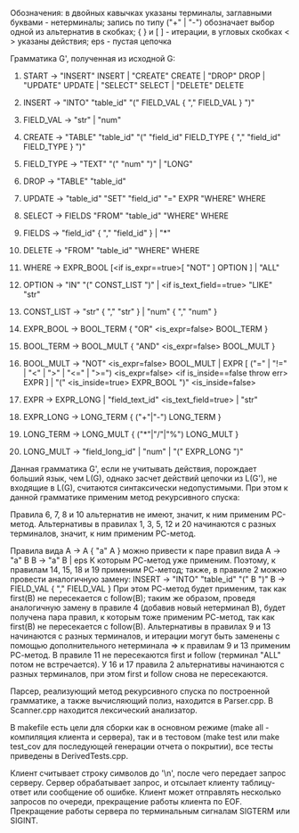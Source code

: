Обозначения: в двойных кавычках указаны терминалы, заглавными буквами - нетерминалы; запись по типу ("+" | "-") 
обозначает выбор одной из альтернатив в скобках; { } и [ ] - итерации, в угловых скобках < > указаны действия; eps - пустая цепочка

Грамматика G', полученная из исходной G:
1. START -> "INSERT" INSERT | "CREATE" CREATE | "DROP" DROP | "UPDATE" UPDATE | "SELECT" SELECT | "DELETE" DELETE

2. INSERT -> "INTO" "table_id" "(" FIELD_VAL { "," FIELD_VAL } ")"
3. FIELD_VAL -> "str" | "num"

4. CREATE -> "TABLE" "table_id" "(" "field_id" FIELD_TYPE { "," "field_id" FIELD_TYPE } ")"
5. FIELD_TYPE -> "TEXT" "(" "num" ")" | "LONG"

6. DROP -> "TABLE" "table_id"

7. UPDATE -> "table_id" "SET" "field_id" "=" EXPR "WHERE" WHERE

8. SELECT -> FIELDS "FROM" "table_id" "WHERE" WHERE
9. FIELDS -> "field_id" { "," "field_id" } | "*"

10. DELETE -> "FROM" "table_id" "WHERE" WHERE

11. WHERE -> EXPR_BOOL [<if is_expr==true>[ "NOT" ] OPTION ] | "ALL"
12. OPTION -> "IN" "(" CONST_LIST ")" | <if is_text_field==true> "LIKE" "str"
13. CONST_LIST -> "str" { ","  "str" } | "num" { "," "num" }

14. EXPR_BOOL -> BOOL_TERM { "OR" <is_expr=false> BOOL_TERM }
15. BOOL_TERM -> BOOL_MULT { "AND" <is_expr=false> BOOL_MULT }
16. BOOL_MULT -> "NOT" <is_expr=false> BOOL_MULT | EXPR [ ("=" | "!=" | "<" | ">" | "<=" | ">=") <is_expr=false> <if is_inside==false throw err> EXPR ] | "(" <is_inside=true> EXPR_BOOL ")" <is_inside=false>

17. EXPR -> EXPR_LONG | "field_text_id" <is_text_field=true> | "str"
18. EXPR_LONG -> LONG_TERM { ("+"|"-") LONG_TERM }
19. LONG_TERM -> LONG_MULT { ("*"|"/"|"%") LONG_MULT }
20. LONG_MULT -> "field_long_id" | "num" | "(" EXPR_LONG ")"

Данная грамматика G', если не учитывать действия, порождает больший язык, чем L(G), однако засчет действий цепочки из L(G'), не входящие в L(G), считаются синтаксически недопустимыми.
При этом к данной грамматике применим метод рекурсивного спуска:

Правила 6, 7, 8 и 10 альтернатив не имеют, значит, к ним применим РС-метод.
Альтернативы в правилах 1, 3, 5, 12 и 20 начинаются с разных терминалов, значит, к ним применим РС-метод.

Правила вида A -> A { "a" A } можно привести к паре правил вида
	A -> "a" B
	B -> "a" B | eps
К которым РС-метод уже применим. Поэтому, к правилам 14, 15, 18 и 19 применим РС-метод; также, в правиле 2 можно провести аналогичную замену:
	INSERT -> "INTO" "table_id" "(" B ")"
	B -> FIELD_VAL { "," FIELD_VAL }
При этом РС-метод будет применим, так как first(B) не пересекается с follow(B); таким же образом, проведя аналогичную замену в правиле 4 (добавив новый нетерминал B), будет получена пара правил, к которым тоже применим РС-метод, так как
first(B) не пересекается с follow(B).
Альтернативы в правилах 9 и 13 начинаются с разных терминалов, и итерации могут быть заменены с помощью дополнительного нетерминала => к правилам 9 и 13 применим РС-метод. В правиле 11 не пересекаются first и follow (терминал "ALL" потом не встречается). У 16 и 17 правила 2 альтернативы начинаются с разных терминалов, при этом first и follow снова не пересекаются.

Парсер, реализующий метод рекурсивного спуска по построенной грамматике, а также вычисляющий полиз, находится в Parser.cpp. В Scanner.cpp находится лексический анализатор.

В makefile есть цели для сборки как в основном режиме (make all - компиляция клиента и сервера), так и в тестовом (make test или make test_cov для последующей генерации отчета о покрытии), все тесты приведены в DerivedTests.cpp.

Клиент считывает строку символов до '\n', после чего передает запрос серверу. Сервер обрабатывает запрос, и отсылает клиенту таблицу-ответ или сообщение об ошибке. Клиент может отправлять несколько запросов по очереди, прекращение работы клиента по EOF. Прекращение работы сервера по терминальным сигналам SIGTERM или SIGINT.
